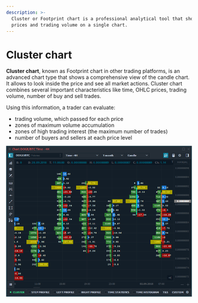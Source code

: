 ```yaml
---
description: >-
  Cluster or Footprint chart is a professional analytical tool that shows OHLC
  prices and trading volume on a single chart.
---
```


# Cluster chart

**Cluster chart**, known as Footprint chart in other trading platforms, is an advanced chart type that shows a comprehensive view of the candle chart. It allows to look inside the price and see all market actions. Cluster chart combines several important characteristics like time, OHLC prices, trading volume, number of buy and sell trades.

Using this information, a trader can evaluate:

* trading volume, which passed for each price
* zones of maximum volume accumulation
* zones of high trading interest \(the maximum number of trades\)
* number of buyers and sellers at each price level

![General view of Cluster chart which shows Trades and Delta](../../../.gitbook/assets/cluster-chart-general-view.png)



